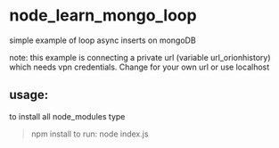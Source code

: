 # node_learn_mongo_loop
simple example of loop async inserts on mongoDB

note: this example is connecting a private url (variable url_orionhistory) which needs vpn credentials. 
Change for your own url or use localhost

usage:
------
to install all node_modules type
> npm install 
to run:
> node index.js
